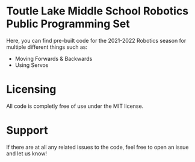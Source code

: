 # Toutle Lake Middle School Robotics Public Programming Set
Here, you can find pre-built code for the 2021-2022 Robotics season for multiple different things such as:
- Moving Forwards & Backwards
- Using Servos
# Licensing
All code is completly free of use under the MIT license. 
# Support
If there are at all any related issues to the code, feel free to open an issue and let us know!
